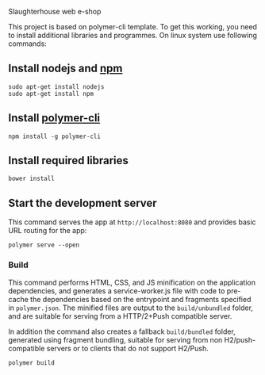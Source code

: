 Slaughterhouse web e-shop

This project is based on polymer-cli template. To get this working, you need to install additional libraries and programmes. On linux system use following commands:

## Install nodejs and [npm](https://www.npmjs.com/)

    sudo apt-get install nodejs
    sudo apt-get install npm

## Install [polymer-cli](https://github.com/Polymer/polymer-cli)

    npm install -g polymer-cli

## Install required libraries

    bower install

## Start the development server

This command serves the app at `http://localhost:8080` and provides basic URL
routing for the app:

    polymer serve --open


### Build

This command performs HTML, CSS, and JS minification on the application
dependencies, and generates a service-worker.js file with code to pre-cache the
dependencies based on the entrypoint and fragments specified in `polymer.json`.
The minified files are output to the `build/unbundled` folder, and are suitable
for serving from a HTTP/2+Push compatible server.

In addition the command also creates a fallback `build/bundled` folder,
generated using fragment bundling, suitable for serving from non
H2/push-compatible servers or to clients that do not support H2/Push.

    polymer build